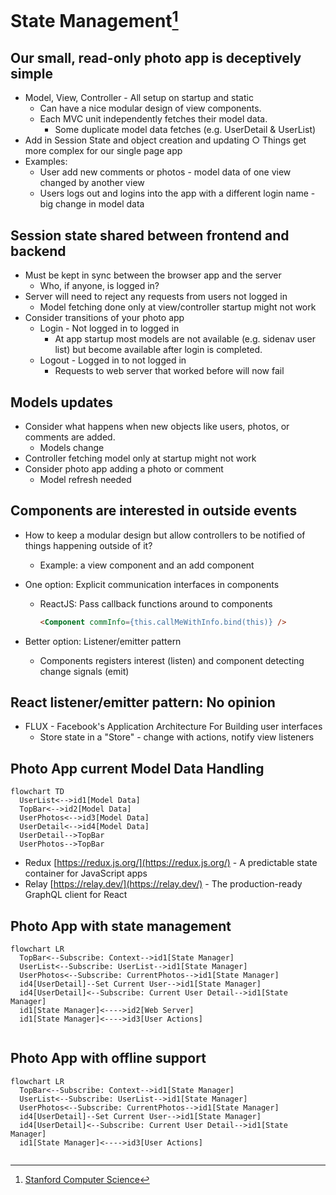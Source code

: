 # State Management[^1]

## Our small, read-only photo app is deceptively simple

- Model, View, Controller - All setup on startup and static
  - Can have a nice modular design of view components.
  - Each MVC unit independently fetches their model data.
    - Some duplicate model data fetches (e.g. UserDetail & UserList)
- Add in Session State and object creation and updating ○ Things get more complex for our single page app
- Examples:
  - User add new comments or photos - model data of one view changed by another view
  - Users logs out and logins into the app with a different login name - big change in model data

## Session state shared between frontend and backend

- Must be kept in sync between the browser app and the server 
  - Who, if anyone, is logged in?
- Server will need to reject any requests from users not logged in 
  - Model fetching done only at view/controller startup might not work
- Consider transitions of your photo app 
  - Login - Not logged in to logged in
    - At app startup most models are not available (e.g. sidenav user list) but become available after login is completed.
  - Logout - Logged in to not logged in
    - Requests to web server that worked before will now fail

## Models updates

- Consider what happens when new objects like users, photos, or comments
are added.
  - Models change
- Controller fetching model only at startup might not work
- Consider photo app adding a photo or comment
  - Model refresh needed

## Components are interested in outside events

- How to keep a modular design but allow controllers to be notified of things happening outside of it?
  - Example: a view component and an add component
- One option: Explicit communication interfaces in components 
  - ReactJS: Pass callback functions around to components

    ```html
    <Component commInfo={this.callMeWithInfo.bind(this)} /> 
    ```

- Better option: Listener/emitter pattern
  - Components registers interest (listen) and component detecting change signals (emit)

## React listener/emitter pattern: No opinion

- FLUX - Facebook's Application Architecture For Building user interfaces 
  - Store state in a "Store" - change with actions, notify view listeners

## Photo App current Model Data Handling

```mermaid
flowchart TD
  UserList<-->id1[Model Data]
  TopBar<-->id2[Model Data]
  UserPhotos<-->id3[Model Data]
  UserDetail<-->id4[Model Data]
  UserDetail-->TopBar
  UserPhotos-->TopBar
```

- Redux [https://redux.js.org/](https://redux.js.org/) - A predictable state container for JavaScript apps
- Relay [https://relay.dev/](https://relay.dev/) - The production-ready GraphQL client for React

## Photo App with state management

```mermaid
flowchart LR
  TopBar<--Subscribe: Context-->id1[State Manager]
  UserList<--Subscribe: UserList-->id1[State Manager]
  UserPhotos<--Subscribe: CurrentPhotos-->id1[State Manager]
  id4[UserDetail]--Set Current User-->id1[State Manager]
  id4[UserDetail]<--Subscribe: Current User Detail-->id1[State Manager]
  id1[State Manager]<---->id2[Web Server]
  id1[State Manager]<---->id3[User Actions]
  
```

## Photo App with offline support

```mermaid
flowchart LR
  TopBar<--Subscribe: Context-->id1[State Manager]
  UserList<--Subscribe: UserList-->id1[State Manager]
  UserPhotos<--Subscribe: CurrentPhotos-->id1[State Manager]
  id4[UserDetail]--Set Current User-->id1[State Manager]
  id4[UserDetail]<--Subscribe: Current User Detail-->id1[State Manager]
  id1[State Manager]<---->id3[User Actions]
  
```

[^1]: [Stanford Computer Science](https://cs.stanford.edu)
